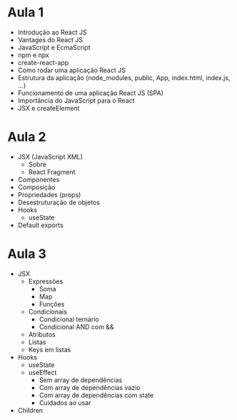 # Aula 1

- Introdução ao React JS
- Vantages do React JS
- JavaScript e EcmaScript
- npm e npx
- create-react-app
- Como rodar uma aplicação React JS
- Estrutura da aplicação (node_modules, public, App, index.html, index.js, ...)
- Funcionamento de uma aplicação React JS (SPA)
- Importância do JavaScript para o React
- JSX e createElement

# Aula 2

- JSX (JavaScript XML)
  - Sobre
  - React Fragment
- Componentes
- Composição
- Propriedades (props)
- Desestruturação de objetos
- Hooks
  - useState
- Default exports

# Aula 3

- JSX
  - Expressões
    - Soma
    - Map
    - Funções
  - Condicionais
    - Condicional ternário
    - Condicional AND com &&
  - Atributos
  - Listas
  - Keys em listas
- Hooks
  - useState
  - useEffect
    - Sem array de dependências
    - Com array de dependências vazio
    - Com array de dependências com state
    - Cuidados ao usar
- Children
